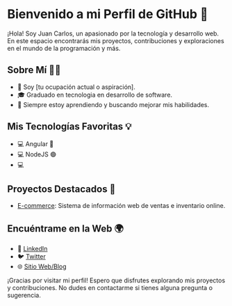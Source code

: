 # Bienvenido a mi Perfil de GitHub 🚀

¡Hola! Soy Juan Carlos, un apasionado por la tecnología y desarrollo web. En este espacio encontrarás mis proyectos, contribuciones y exploraciones en el mundo de la programación y más.

## Sobre Mí 🧑‍💻

- 💼 Soy [tu ocupación actual o aspiración].
- 🎓 Graduado en tecnologia en desarrollo de software.
- 🌱 Siempre estoy aprendiendo y buscando mejorar mis habilidades.

## Mis Tecnologías Favoritas 💡

- 💻 Angular 🔴
- 💻 NodeJS 🟢
- 💻 

## Proyectos Destacados 🚀

- [E-commerce](https://github.com/JuanCarlos-27/Core-Inventory): Sistema de información web de ventas e inventario online.

## Encuéntrame en la Web 🌍

- 💼 [LinkedIn](enlace_a_tu_perfil_de_LinkedIn)
- 🐦 [Twitter](enlace_a_tu_perfil_de_Twitter)
- 🌐 [Sitio Web/Blog](enlace_a_tu_sitio_web)

¡Gracias por visitar mi perfil! Espero que disfrutes explorando mis proyectos y contribuciones. No dudes en contactarme si tienes alguna pregunta o sugerencia.

